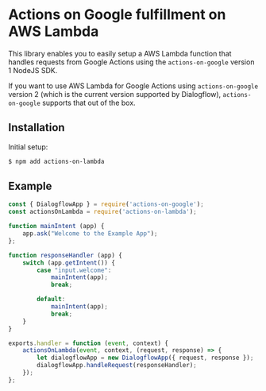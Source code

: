 # Actions on Google fulfillment on AWS Lambda

This library enables you to easily setup a AWS Lambda function that handles requests from Google Actions using
the `actions-on-google` version 1 NodeJS SDK.

If you want to use AWS Lambda for Google Actions using `actions-on-google` version 2 (which is the current version
supported by Dialogflow), `actions-on-google` supports that out of the box.

## Installation

Initial setup:

```bash
$ npm add actions-on-lambda
```

## Example

```javascript
const { DialogflowApp } = require('actions-on-google');
const actionsOnLambda = require('actions-on-lambda');

function mainIntent (app) {
    app.ask("Welcome to the Example App");
};

function responseHandler (app) {
    switch (app.getIntent()) {
        case "input.welcome":
            mainIntent(app);
            break;

        default:
            mainIntent(app);
            break;
    }
}

exports.handler = function (event, context) {
    actionsOnLambda(event, context, (request, response) => {
        let dialogflowApp = new DialogflowApp({ request, response });
        dialogflowApp.handleRequest(responseHandler);
    });
};

```
